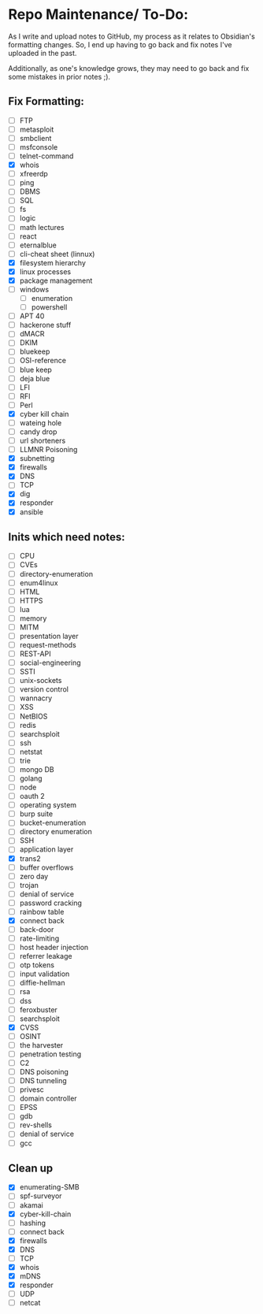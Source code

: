 
# Repo Maintenance/ To-Do:
As I write and upload notes to GitHub, my process as it relates to Obsidian's formatting changes. So, I end up having to go back and fix notes I've uploaded in the past.

Additionally, as one's knowledge grows, they may need to go back and fix some mistakes in prior notes ;).
## Fix Formatting:
- [ ] FTP
- [ ] metasploit
- [ ] smbclient
- [ ] msfconsole
- [ ] telnet-command
- [x] whois
- [ ] xfreerdp
- [ ] ping
- [ ] DBMS
- [ ] SQL
- [ ] fs
- [ ] logic
- [ ] math lectures
- [ ] react
- [ ] eternalblue
- [ ] cli-cheat sheet (linnux)
- [x] filesystem hierarchy
- [x] linux processes
- [x] package management
- [ ] windows
	- [ ] enumeration
	- [ ] powershell
- [ ] APT 40
- [ ] hackerone stuff
- [ ] dMACR
- [ ] DKIM
- [ ] bluekeep
- [ ] OSI-reference
- [ ] blue keep
- [ ] deja blue
- [ ] LFI
- [ ] RFI
- [ ] Perl
- [x] cyber kill chain
- [ ] wateing hole
- [ ] candy drop
- [ ] url shorteners
- [ ] LLMNR Poisoning
- [x] subnetting
- [x] firewalls
- [x] DNS
- [ ] TCP
- [x] dig
- [x] responder
- [x] ansible
## Inits which need notes:
- [ ] CPU
- [ ] CVEs
- [ ] directory-enumeration
- [ ] enum4linux
- [ ] HTML
- [ ] HTTPS
- [ ] lua
- [ ] memory
- [ ] MITM
- [ ] presentation layer
- [ ] request-methods
- [ ] REST-API
- [ ] social-engineering
- [ ] SSTI
- [ ] unix-sockets
- [ ] version control
- [ ] wannacry
- [ ] XSS
- [ ] NetBIOS
- [ ] redis
- [ ] searchsploit
- [ ] ssh
- [ ] netstat
- [ ] trie
- [ ] mongo DB
- [ ] golang
- [ ] node
- [ ] oauth 2
- [ ] operating system
- [ ] burp suite
- [ ] bucket-enumeration
- [ ] directory enumeration
- [ ] SSH
- [ ] application layer
- [x] trans2
- [ ] buffer overflows
- [ ] zero day
- [ ] trojan
- [ ] denial of service
- [ ] password cracking
- [ ] rainbow table
- [x] connect back
- [ ] back-door
- [ ] rate-limiting
- [ ] host header injection
- [ ] referrer leakage
- [ ] otp tokens
- [ ] input validation
- [ ] diffie-hellman
- [ ] rsa
- [ ] dss
- [ ] feroxbuster
- [ ] searchsploit
- [x] CVSS
- [ ] OSINT
- [ ] the harvester
- [ ] penetration testing
- [ ] C2
- [ ] DNS poisoning
- [ ] DNS tunneling
- [ ] privesc
- [ ] domain controller
- [ ] EPSS
- [ ] gdb
- [ ] rev-shells
- [ ] denial of service
- [ ] gcc

## Clean up
- [x] enumerating-SMB
- [ ] spf-surveyor
- [ ] akamai
- [x] cyber-kill-chain
- [ ] hashing
- [ ] connect back
- [x] firewalls
- [x] DNS
- [ ] TCP
- [x] whois
- [x] mDNS
- [x] responder
- [ ] UDP
- [ ] netcat